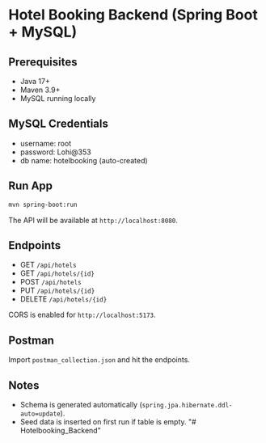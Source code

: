 ﻿# Hotel Booking Backend (Spring Boot + MySQL)

## Prerequisites
- Java 17+
- Maven 3.9+
- MySQL running locally

## MySQL Credentials
- username: root
- password: Lohi@353
- db name: hotelbooking (auto-created)

## Run App
```bash
mvn spring-boot:run
```
The API will be available at `http://localhost:8080`.

## Endpoints
- GET `/api/hotels`
- GET `/api/hotels/{id}`
- POST `/api/hotels`
- PUT `/api/hotels/{id}`
- DELETE `/api/hotels/{id}`

CORS is enabled for `http://localhost:5173`.

## Postman
Import `postman_collection.json` and hit the endpoints.

## Notes
- Schema is generated automatically (`spring.jpa.hibernate.ddl-auto=update`).
- Seed data is inserted on first run if table is empty.
"# Hotelbooking_Backend" 
